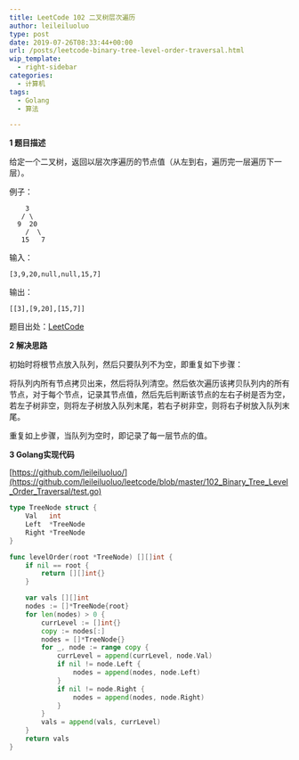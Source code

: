 ```yaml
---
title: LeetCode 102 二叉树层次遍历
author: leileiluoluo
type: post
date: 2019-07-26T08:33:44+00:00
url: /posts/leetcode-binary-tree-level-order-traversal.html
wip_template:
  - right-sidebar
categories:
  - 计算机
tags:
  - Golang
  - 算法

---
```

**1 题目描述**
  
给定一个二叉树，返回以层次序遍历的节点值（从左到右，遍历完一层遍历下一层）。

例子：

```
    3
   / \
  9  20
    /  \
   15   7
```

输入：

```
[3,9,20,null,null,15,7]
```
  
输出：

```
[[3],[9,20],[15,7]]
```

题目出处：[LeetCode](https://leetcode.com/problems/binary-tree-level-order-traversal/)

**2 解决思路**
  
初始时将根节点放入队列，然后只要队列不为空，即重复如下步骤：
  
将队列内所有节点拷贝出来，然后将队列清空。然后依次遍历该拷贝队列内的所有节点，对于每个节点，记录其节点值，然后先后判断该节点的左右子树是否为空，若左子树非空，则将左子树放入队列末尾，若右子树非空，则将右子树放入队列末尾。
  
重复如上步骤，当队列为空时，即记录了每一层节点的值。

**3 Golang实现代码**
  
[https://github.com/leileiluoluo/](https://github.com/leileiluoluo/leetcode/blob/master/102_Binary_Tree_Level_Order_Traversal/test.go)

```go
type TreeNode struct {
    Val   int
    Left  *TreeNode
    Right *TreeNode
}

func levelOrder(root *TreeNode) [][]int {
    if nil == root {
        return [][]int{}
    }

    var vals [][]int
    nodes := []*TreeNode{root}
    for len(nodes) > 0 {
        currLevel := []int{}
        copy := nodes[:]
        nodes = []*TreeNode{}
        for _, node := range copy {
            currLevel = append(currLevel, node.Val)
            if nil != node.Left {
                nodes = append(nodes, node.Left)
            }
            if nil != node.Right {
                nodes = append(nodes, node.Right)
            }
        }
        vals = append(vals, currLevel)
    }
    return vals
}
```